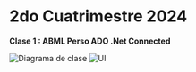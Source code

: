 # 2do Cuatrimestre 2024

**Clase 1 : ABML Perso ADO .Net Connected**

![Diagrama de clase](https://github.com/IfreneArlandoArg/2do_Cuatrimestre_2024/blob/master/ClassDiagrams/Captura%20de%20pantalla%202024-08-18%20014943.png)
![UI](https://github.com/IfreneArlandoArg/2do_Cuatrimestre_2024/blob/master/UI/Captura%20de%20pantalla%202024-08-18%20020659.png)
